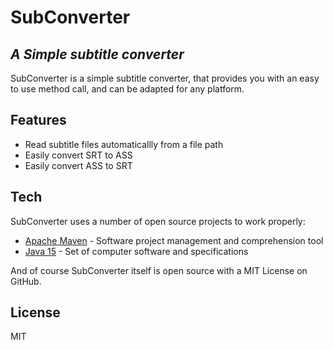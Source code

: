 # SubConverter
## _A Simple subtitle converter_


SubConverter is a simple subtitle converter, that provides you with an easy to use method call, and can be adapted for any platform.

## Features

- Read subtitle files automaticallly from a file path
- Easily convert SRT to ASS
- Easily convert ASS to SRT

## Tech

SubConverter uses a number of open source projects to work properly:

- [Apache Maven] - Software project management and comprehension tool
- [Java 15] - Set of computer software and specifications

And of course SubConverter itself is open source with a MIT License on GitHub.

## License

MIT

   [Apache Maven]: <https://maven.apache.org/>
   [Java 15]: <https://www.java.com/en/>
